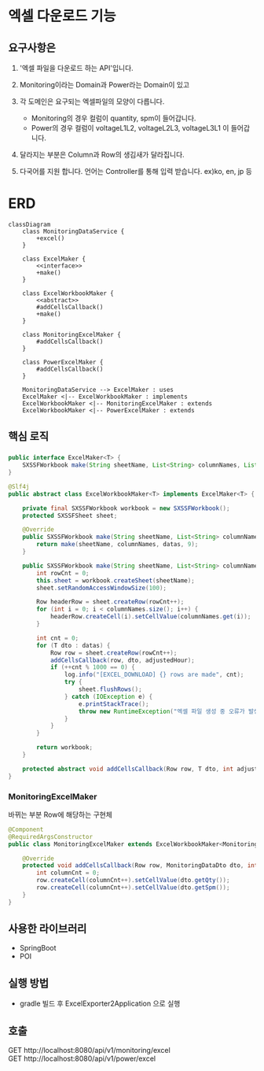 # 엑셀 다운로드 기능

## 요구사항은
1. '엑셀 파일을 다운로드 하는 API'입니다. 
2. Monitoring이라는 Domain과 Power라는 Domain이 있고  
3. 각 도메인은 요구되는 엑셀파일의 모양이 다릅니다.
   - Monitoring의 경우 컬럼이 quantity, spm이 들어갑니다.
   - Power의 경우 컬럼이 voltageL1L2, voltageL2L3, voltageL3L1 이 들어갑니다.
4. 달라지는 부분은 Column과 Row의 생김새가 달라집니다.

5. 다국어를 지원 합니다. 언어는 Controller를 통해 입력 받습니다. ex)ko, en, jp 등

# ERD
```mermaid
classDiagram
    class MonitoringDataService {
        +excel()
    }

    class ExcelMaker {
        <<interface>>
        +make()
    }

    class ExcelWorkbookMaker {
        <<abstract>>
        #addCellsCallback()
        +make()
    }

    class MonitoringExcelMaker {
        #addCellsCallback()
    }

    class PowerExcelMaker {
        #addCellsCallback()
    }

    MonitoringDataService --> ExcelMaker : uses
    ExcelMaker <|-- ExcelWorkbookMaker : implements
    ExcelWorkbookMaker <|-- MonitoringExcelMaker : extends
    ExcelWorkbookMaker <|-- PowerExcelMaker : extends
```

## 핵심 로직

###
```java
public interface ExcelMaker<T> {
    SXSSFWorkbook make(String sheetName, List<String> columnNames, List<T> datas);
}

@Slf4j
public abstract class ExcelWorkbookMaker<T> implements ExcelMaker<T> {

    private final SXSSFWorkbook workbook = new SXSSFWorkbook();
    protected SXSSFSheet sheet;

    @Override
    public SXSSFWorkbook make(String sheetName, List<String> columnNames, List<T> datas) {
        return make(sheetName, columnNames, datas, 9);
    }

    public SXSSFWorkbook make(String sheetName, List<String> columnNames, List<T> datas, int adjustedHour) {
        int rowCnt = 0;
        this.sheet = workbook.createSheet(sheetName);
        sheet.setRandomAccessWindowSize(100);

        Row headerRow = sheet.createRow(rowCnt++);
        for (int i = 0; i < columnNames.size(); i++) {
            headerRow.createCell(i).setCellValue(columnNames.get(i));
        }

        int cnt = 0;
        for (T dto : datas) {
            Row row = sheet.createRow(rowCnt++);
            addCellsCallback(row, dto, adjustedHour);
            if (++cnt % 1000 == 0) {
                log.info("[EXCEL_DOWNLOAD] {} rows are made", cnt);
                try {
                    sheet.flushRows();
                } catch (IOException e) {
                    e.printStackTrace();
                    throw new RuntimeException("엑셀 파일 생성 중 오류가 발생했습니다.");
                }
            }
        }

        return workbook;
    }

    protected abstract void addCellsCallback(Row row, T dto, int adjustedHour);
}

```

### MonitoringExcelMaker
바뀌는 부분 Row에 해당하는 구현체
```java
@Component
@RequiredArgsConstructor
public class MonitoringExcelMaker extends ExcelWorkbookMaker<MonitoringDataDto> {

    @Override
    protected void addCellsCallback(Row row, MonitoringDataDto dto, int adjustedHour) {
        int columnCnt = 0;
        row.createCell(columnCnt++).setCellValue(dto.getQty());
        row.createCell(columnCnt++).setCellValue(dto.getSpm());
    }
}

```

## 사용한 라이브러리
- SpringBoot
- POI

## 실행 방법
- gradle 빌드 후 ExcelExporter2Application 으로 실행

## 호출
GET http://localhost:8080/api/v1/monitoring/excel  
GET http://localhost:8080/api/v1/power/excel  

